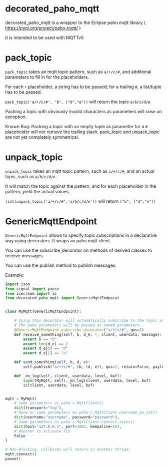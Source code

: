 # decorated_paho_mqtt

decorated_paho_mqtt is a wrapper to the Eclipse paho mqtt library ( https://pypi.org/project/paho-mqtt/ )

It is intended to be used with MQTTv5

# pack_topic

`pack_topic` takes an mqtt topic pattern, such as `a/+/c/#`, and additional parameters to fill in for the placeholders.

For each `+` placeholder, a string has to be passed; for a trailing `#`, a list/tuple has to be passed.

`pack_topic('a/+/c/#', "b", ("d","e"))` will return the topic `a/b/c/d/e`

Packing a topic with obviously invalid characters as parameters will raise an exception.

Known Bug: Packing a topic with an empty tuple as parameter for a `#` placeholder will not remove the trailing slash.
pack_topic and unpack_topic are not yet completely symmetrical.

# unpack_topic

`unpack_topic` takes an mqtt topic pattern, such as `a/+/c/#`, and an actual topic, such as `a/b/c/d/e`.

It will match the topic against the pattern, and for each placeholder in the pattern, yield the actual values.

`list(unpack_topic('a/+/c/#','a/b/c/d/e'))` will return `["b", ["d","e"]]`

# GenericMqttEndpoint

`GenericMqttEndpoint` allows to specify topic subscriptions in a declarative way using decorators.
It wraps an paho mqtt client.

You can use the subscribe_decorator on methods of derived classes to receive messages.

You can use the publish method to publish messages.

Example:
```py
import json
from signal import pause
from icecream import ic
from decorated_paho_mqtt import GenericMqttEndpoint


class MyMqtt(GenericMqttEndpoint):

    # Using this decorator will automatically subscribe to the topic and provide the values as positional parameters
    # The paho parameters will be passed as named parameters.
    @GenericMqttEndpoint.subscribe_decorator("a/+/c/#", qos=2)
    def receive_something(self, b, d_e, *, client, userdata, message):
        assert b == "b"
        assert len(d_e) == 2
        assert d_e[0] == "d"
        assert d_e[1] == "e"

    def send_something(self, b, d, e):
        self.publish("a/+/c/#", (b, (d, e)), qos=2, retain=False, payload=json.dumps(None))

    def _on_log(self, client, userdata, level, buf):
        super(MyMqtt, self)._on_log(client, userdata, level, buf)
        ic(client, userdata, level, buf)


mqtt = MyMqtt(
    # Same parameters as paho's MqttClient()
    dict(transport="tcp"),
    # None or same parameters as paho's MqttClient.username_pw_set()
    dict(username="username", password="password"),
    # Same parameters as paho's MqttClient.connect_async()
    dict(host="127.0.0.1", port=1883, keepalive=10),
    # Whether to activate TLS
    False
)

# Non-Blocking, callbacks will return in another thread:
mqtt.connect()
pause()
```